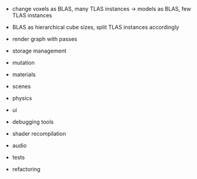 - change voxels as BLAS, many TLAS instances -> models as BLAS, few TLAS instances
- BLAS as hierarchical cube sizes, split TLAS instances accordingly

- render graph with passes
- storage management
- mutation
- materials
- scenes
- physics
- ui
- debugging tools
- shader recompilation
- audio
- tests
- refactoring
